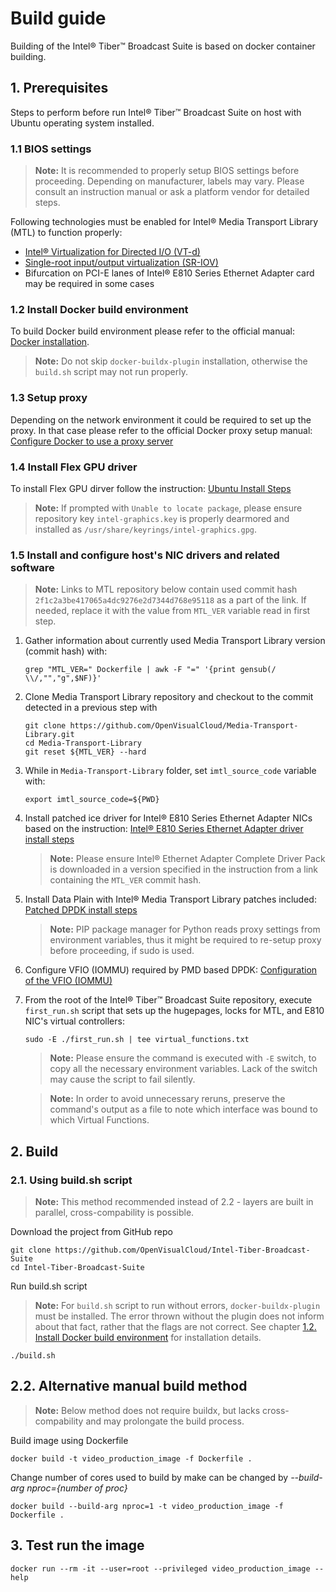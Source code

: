 # Build guide

Building of the Intel® Tiber™ Broadcast Suite is based on docker container building.

## 1. Prerequisites

Steps to perform before run Intel® Tiber™ Broadcast Suite on host with Ubuntu operating system installed.

### 1.1 BIOS settings
> **Note:** It is recommended to properly setup BIOS settings before proceeding. Depending on manufacturer, labels may vary. Please consult an instruction manual or ask a platform vendor for detailed steps.

Following technologies must be enabled for Intel® Media Transport Library (MTL) to function properly:
- [Intel® Virtualization for Directed I/O (VT-d)](https://en.wikipedia.org/wiki/X86_virtualization#Intel_virtualization_(VT-x))
- [Single-root input/output virtualization (SR-IOV)](https://en.wikipedia.org/wiki/Single-root_input/output_virtualization)
- Bifurcation on PCI-E lanes of Intel® E810 Series Ethernet Adapter card may be required in some cases <!--TODO: Document which cases require bifurcation-->


### 1.2 Install Docker build environment

To build Docker build environment please refer to the official manual: [Docker installation](https://docs.docker.com/engine/install/ubuntu/#install-using-the-repository).

> **Note:** Do not skip `docker-buildx-plugin` installation, otherwise the `build.sh` script may not run properly.

### 1.3 Setup proxy

Depending on the network environment it could be required to set up the proxy. In that case please refer to the official Docker proxy setup manual: [Configure Docker to use a proxy server](https://docs.docker.com/network/proxy/)

### 1.4 Install Flex GPU driver

To install Flex GPU dirver follow the instruction: [Ubuntu Install Steps](https://dgpu-docs.intel.com/driver/installation.html#ubuntu-install-steps)

> **Note:** If prompted with `Unable to locate package`, please ensure repository key `intel-graphics.key` is properly dearmored and installed as `/usr/share/keyrings/intel-graphics.gpg`.

### 1.5 Install and configure host's NIC drivers and related software
> **Note:** Links to MTL repository below contain used commit hash `2f1c2a3be417065a4dc9276e2d7344d768e95118` as a part of the link. If needed, replace it with the value from `MTL_VER` variable read in first step.

1. Gather information about currently used Media Transport Library version (commit hash) with:
    ```shell
    grep "MTL_VER=" Dockerfile | awk -F "=" '{print gensub(/ \\/,"","g",$NF)}'
    ```
2. Clone Media Transport Library repository and checkout to the commit detected in a previous step with
    ```shell
    git clone https://github.com/OpenVisualCloud/Media-Transport-Library.git
    cd Media-Transport-Library
    git reset ${MTL_VER} --hard
    ```
3. While in `Media-Transport-Library` folder, set `imtl_source_code` variable with:
    ```shell
    export imtl_source_code=${PWD}
    ```
4. Install patched ice driver for Intel® E810 Series Ethernet Adapter NICs based on the instruction:
    [Intel® E810 Series Ethernet Adapter driver install steps](https://github.com/OpenVisualCloud/Media-Transport-Library/blob/2f1c2a3be417065a4dc9276e2d7344d768e95118/doc/e810.md)

    > **Note:** Please ensure Intel® Ethernet Adapter Complete Driver Pack is downloaded in a version specified in the instruction from a link containing the `MTL_VER` commit hash.

5.  Install Data Plain with Intel® Media Transport Library patches included:
    [Patched DPDK install steps](https://github.com/OpenVisualCloud/Media-Transport-Library/blob/2f1c2a3be417065a4dc9276e2d7344d768e95118/doc/build.md)
    > **Note:** PIP package manager for Python reads proxy settings from environment variables, thus it might be required to re-setup proxy before proceeding, if sudo is used.
6. Configure VFIO (IOMMU) required by PMD based DPDK:
    [Configuration of the VFIO (IOMMU)](https://github.com/OpenVisualCloud/Media-Transport-Library/blob/2f1c2a3be417065a4dc9276e2d7344d768e95118/doc/run.md)

7. From the root of the Intel® Tiber™ Broadcast Suite repository, execute `first_run.sh` script that sets up the hugepages, locks for MTL, and E810 NIC's virtual controllers:
    ```shell
    sudo -E ./first_run.sh | tee virtual_functions.txt
    ```
    > **Note:** Please ensure the command is executed with `-E` switch, to copy all the necessary environment variables. Lack of the switch may cause the script to fail silently.

    > **Note:** In order to avoid unnecessary reruns, preserve the command's output as a file to note which interface was bound to which Virtual Functions.

## 2. Build

### 2.1. Using build.sh script
> **Note:** This method recommended instead of 2.2 - layers are built in parallel, cross-compability is possible.

Download the project from GitHub repo

```shell
git clone https://github.com/OpenVisualCloud/Intel-Tiber-Broadcast-Suite
cd Intel-Tiber-Broadcast-Suite
```

Run build.sh script

> **Note:** For `build.sh` script to run without errors, `docker-buildx-plugin` must be installed. The error thrown without the plugin does not inform about that fact, rather that the flags are not correct. See chapter [1.2. Install Docker build environment](#12-install-docker-build-environment) for installation details.

```shell
./build.sh
```

## 2.2. Alternative manual build method

> **Note:** Below method does not require buildx, but lacks cross-compability and may prolongate the build process.

Build image using Dockerfile
```shell
docker build -t video_production_image -f Dockerfile .
```

Change number of cores used to build by make can be changed  by _--build-arg nproc={number of proc}_

```shell
docker build --build-arg nproc=1 -t video_production_image -f Dockerfile .
```

## 3. Test run the image

```shell
docker run --rm -it --user=root --privileged video_production_image --help
```
